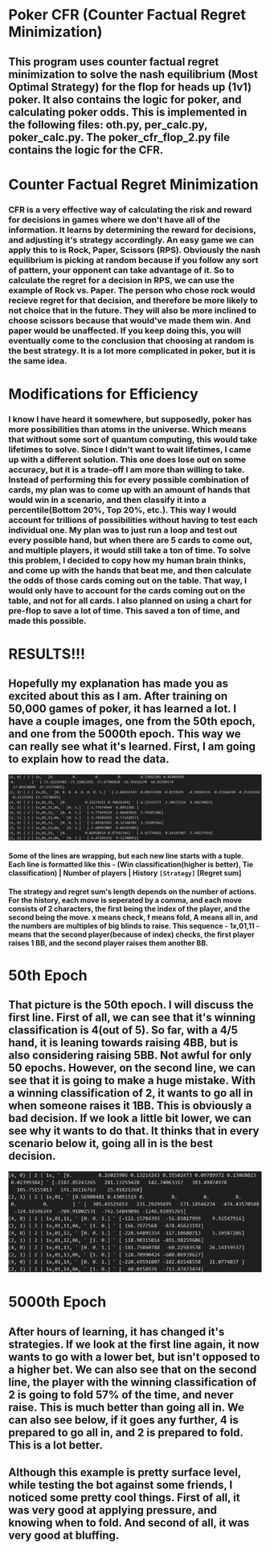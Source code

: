 # Poker CFR (Counter Factual Regret Minimization)
## This program uses counter factual regret minimization to solve the nash equilibrium (Most Optimal Strategy) for the flop for heads up (1v1) poker. It also contains the logic for poker, and calculating poker odds. This is implemented in the following files: oth.py, per_calc.py, poker_calc.py. The poker_cfr_flop_2.py file contains the logic for the CFR.

# Counter Factual Regret Minimization
### CFR is a very effective way of calculating the risk and reward for decisions in games where we don't have all of the information. It learns by determining the reward for decisions, and adjusting it's strategy accordingly. An easy game we can apply this to is Rock, Paper, Scissors (RPS). Obviously the nash equilibrium is picking at random because if you follow any sort of pattern, your opponent can take advantage of it. So to calculate the regret for a decision in RPS, we can use the example of Rock vs. Paper. The person who chose rock would recieve regret for that decision, and therefore be more likely to not choice that in the future. They will also be more inclined to choose scissors because that would've made them win. And paper would be unaffected. If you keep doing this, you will eventually come to the conclusion that choosing at random is the best strategy. It is a lot more complicated in poker, but it is the same idea.

# Modifications for Efficiency
### I know I have heard it somewhere, but supposedly, poker has more possibilities than atoms in the universe. Which means that without some sort of quantum computing, this would take lifetimes to solve. Since I didn't want to wait lifetimes, I came up with a different solution. This one does lose out on some accuracy, but it is a trade-off I am more than willing to take. Instead of performing this for every possible combination of cards, my plan was to come up with an amount of hands that would win in a scenario, and then classify it into a percentile(Bottom 20%, Top 20%, etc.). This way I would account for trillions of possibilities without having to test each individual one. My plan was to just run a loop and test out every possible hand, but when there are 5 cards to come out, and multiple players, it would still take a ton of time. To solve this problem, I decided to copy how my human brain thinks, and come up with the hands that beat me, and then calculate the odds of those cards coming out on the table. That way, I would only have to account for the cards coming out on the table, and not for all cards. I also planned on using a chart for pre-flop to save a lot of time. This saved a ton of time, and made this possible.

# **RESULTS!!!**
## Hopefully my explanation has made you as excited about this as I am. After training on 50,000 games of poker, it has learned a lot. I have a couple images, one from the 50th epoch, and one from the 5000th epoch. This way we can really see what it's learned. First, I am going to explain how to read the data.
![data](0_4021.png)
#### Some of the lines are wrapping, but each new line starts with a tuple. Each line is formatted like this - (Win classification(higher is better), Tie classification) | Number of players | History ` [Strategy] ` [Regret sum]
#### The strategy and regret sum's length depends on the number of actions. For the history, each move is seperated by a comma, and each move consists of 2 characters, the first being the index of the player, and the second being the move. x means check, f means fold, A means all in, and the numbers are multiples of big blinds to raise. This sequence - 1x,01,11 - means that the second player(because of index) checks, the first player raises 1 BB, and the second player raises them another BB.
# 50th Epoch
## That picture is the 50th epoch. I will discuss the first line. First of all, we can see that it's winning classification is 4(out of 5). So far, with a 4/5 hand, it is leaning towards raising 4BB, but is also considering raising 5BB. Not awful for only 50 epochs. However, on the second line, we can see that it is going to make a huge mistake. With a winning classification of 2, it wants to go all in when someone raises it 1BB. This is obviously a bad decision. If we look a little bit lower, we can see why it wants to do that. It thinks that in every scenario below it, going all in is the best decision.
![5k](100_4021.png)
# 5000th Epoch
## After hours of learning, it has changed it's strategies. If we look at the first line again, it now wants to go with a lower bet, but isn't opposed to a higher bet. We can also see that on the second line, the player with the winning classification of 2 is going to fold 57% of the time, and never raise. This is much better than going all in. We can also see below, if it goes any further, 4 is prepared to go all in, and 2 is prepared to fold. This is a lot better.

## Although this example is pretty surface level, while testing the bot against some friends, I noticed some pretty cool things. First of all, it was very good at applying pressure, and knowing when to fold. And second of all, it was very good at bluffing.

